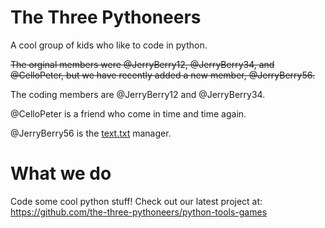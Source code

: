 # The Three Pythoneers
A cool group of kids who like to code in python.

~~The orginal members were @JerryBerry12, @JerryBerry34, and @CelloPeter, but we have recently added a new member, @JerryBerry56.~~

The coding members are @JerryBerry12 and @JerryBerry34.

@CelloPeter is a friend who come in time and time again.

@JerryBerry56 is the [text.txt](https://github.com/the-three-pythoneers/python-tools-games/blob/master/test.txt) manager.


# What we do
Code some cool python stuff! Check out our latest project at: https://github.com/the-three-pythoneers/python-tools-games
